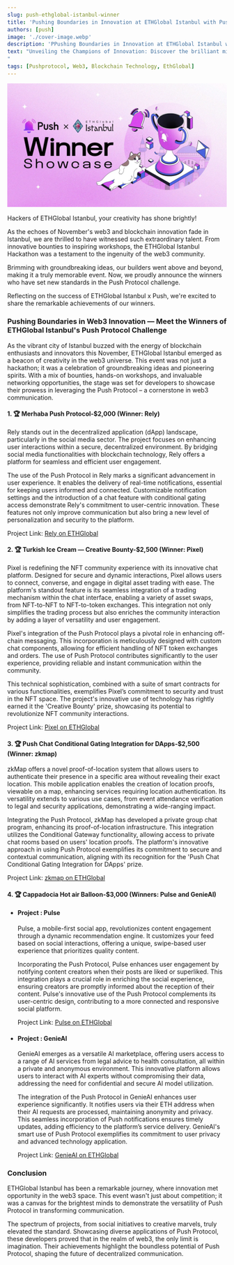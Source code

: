 ```yaml
---
slug: push-ethglobal-istanbul-winner
title: 'Pushing Boundaries in Innovation at ETHGlobal Istanbul with Push Protocol 🔔'
authors: [push]
image: './cover-image.webp'
description: 'PPushing Boundaries in Innovation at ETHGlobal Istanbul with Push Protocol"'
text: "Unveiling the Champions of Innovation: Discover the brilliant minds who triumphed at ETHGlobal Istanbul, setting new benchmarks in web3 creativity!
"
tags: [Pushprotocol, Web3, Blockchain Technology, EthGlobal]
---
```


![Cover Image of Push x ETHGlobal Istanbul - Enhance Your UX and Win $10k in Bounties](./cover-image.webp)

<!--truncate-->

Hackers of ETHGlobal Istanbul, your creativity has shone brightly!

As the echoes of November's web3 and blockchain innovation fade in Istanbul, we are thrilled to have witnessed such extraordinary talent. From innovative bounties to inspiring workshops, the ETHGlobal Istanbul Hackathon was a testament to the ingenuity of the web3 community.

Brimming with groundbreaking ideas, our builders went above and beyond, making it a truly memorable event. Now, we proudly announce the winners who have set new standards in the Push Protocol challenge.

Reflecting on the success of ETHGlobal Istanbul x Push, we're excited to share the remarkable achievements of our winners.

### Pushing Boundaries in Web3 Innovation — Meet the Winners of ETHGlobal Istanbul's Push Protocol Challenge

As the vibrant city of Istanbul buzzed with the energy of blockchain enthusiasts and innovators this November, ETHGlobal Istanbul emerged as a beacon of creativity in the web3 universe. This event was not just a hackathon; it was a celebration of groundbreaking ideas and pioneering spirits. With a mix of bounties, hands-on workshops, and invaluable networking opportunities, the stage was set for developers to showcase their prowess in leveraging the Push Protocol – a cornerstone in web3 communication.

#### 1. 🏆 Merhaba Push Protocol-$2,000 (Winner: Rely) 


Rely stands out in the decentralized application (dApp) landscape, particularly in the social media sector. The project focuses on enhancing user interactions within a secure, decentralized environment. By bridging social media functionalities with blockchain technology, Rely offers a platform for seamless and efficient user engagement.

The use of the Push Protocol in Rely marks a significant advancement in user experience. It enables the delivery of real-time notifications, essential for keeping users informed and connected. Customizable notification settings and the introduction of a chat feature with conditional gating access demonstrate Rely's commitment to user-centric innovation. These features not only improve communication but also bring a new level of personalization and security to the platform. 

Project Link: [Rely on ETHGlobal](https://ethglobal.com/showcase/rely-oygqg)

#### 2. 🏆 Turkish Ice Cream — Creative Bounty-$2,500 (Winner: Pixel) 

Pixel is redefining the NFT community experience with its innovative chat platform. Designed for secure and dynamic interactions, Pixel allows users to connect, converse, and engage in digital asset trading with ease. The platform's standout feature is its seamless integration of a trading mechanism within the chat interface, enabling a variety of asset swaps, from NFT-to-NFT to NFT-to-token exchanges. This integration not only simplifies the trading process but also enriches the community interaction by adding a layer of versatility and user engagement.

Pixel's integration of the Push Protocol plays a pivotal role in enhancing off-chain messaging. This incorporation is meticulously designed with custom chat components, allowing for efficient handling of NFT token exchanges and orders. The use of Push Protocol contributes significantly to the user experience, providing reliable and instant communication within the community. 

This technical sophistication, combined with a suite of smart contracts for various functionalities, exemplifies Pixel’s commitment to security and trust in the NFT space. The project's innovative use of technology has rightly earned it the 'Creative Bounty' prize, showcasing its potential to revolutionize NFT community interactions.

Project Link: [Pixel on ETHGlobal](https://ethglobal.com/showcase/pixel-rr36q)

#### 3. 🏆 Push Chat Conditional Gating Integration for DApps-$2,500 (Winner: zkmap) 

zkMap offers a novel proof-of-location system that allows users to authenticate their presence in a specific area without revealing their exact location. This mobile application enables the creation of location proofs, viewable on a map, enhancing services requiring location authentication. Its versatility extends to various use cases, from event attendance verification to legal and security applications, demonstrating a wide-ranging impact.

Integrating the Push Protocol, zkMap has developed a private group chat program, enhancing its proof-of-location infrastructure. This integration utilizes the Conditional Gateway functionality, allowing access to private chat rooms based on users' location proofs. The platform's innovative approach in using Push Protocol exemplifies its commitment to secure and contextual communication, aligning with its recognition for the 'Push Chat Conditional Gating Integration for DApps' prize.

Project Link: [zkmap on ETHGlobal](https://ethglobal.com/showcase/zkmap-n2z06)

#### 4. 🏆 Cappadocia Hot air Balloon-$3,000 (Winners: Pulse and GenieAI) 

- #### Project : Pulse
    Pulse, a mobile-first social app, revolutionizes content engagement through a dynamic recommendation engine. It customizes your feed based on social interactions, offering a unique, swipe-based user experience that prioritizes quality content.

    Incorporating the Push Protocol, Pulse enhances user engagement by notifying content creators when their posts are liked or superliked. This integration plays a crucial role in enriching the social experience, ensuring creators are promptly informed about the reception of their content. Pulse's innovative use of the Push Protocol complements its user-centric design, contributing to a more connected and responsive social platform.

    Project Link: [Pulse on ETHGlobal](https://ethglobal.com/showcase/pulse-v4iir)

- #### Project : GenieAI
    GenieAI emerges as a versatile AI marketplace, offering users access to a range of AI services from legal advice to health consultation, all within a private and anonymous environment. This innovative platform allows users to interact with AI experts without compromising their data, addressing the need for confidential and secure AI model utilization.

    The integration of the Push Protocol in GenieAI enhances user experience significantly. It notifies users via their ETH address when their AI requests are processed, maintaining anonymity and privacy. This seamless incorporation of Push notifications ensures timely updates, adding efficiency to the platform’s service delivery. GenieAI's smart use of Push Protocol exemplifies its commitment to user privacy and advanced technology application.

    Project Link: [GenieAI on ETHGlobal](https://ethglobal.com/showcase/genieai-feo3a)

### Conclusion 

ETHGlobal Istanbul has been a remarkable journey, where innovation met opportunity in the web3 space. This event wasn't just about competition; it was a canvas for the brightest minds to demonstrate the versatility of Push Protocol in transforming communication.

The spectrum of projects, from social initiatives to creative marvels, truly elevated the standard. Showcasing diverse applications of Push Protocol, these developers proved that in the realm of web3, the only limit is imagination. Their achievements highlight the boundless potential of Push Protocol, shaping the future of decentralized communication.